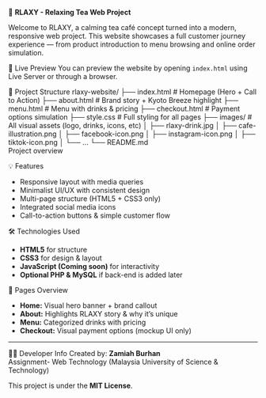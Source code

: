 🌿 **RLAXY - Relaxing Tea Web Project**

Welcome to RLAXY, a calming tea café concept turned into a modern, responsive web project. This website showcases a full customer journey experience — from product introduction to menu browsing and online order simulation.

🔗 Live Preview
You can preview the website by opening `index.html` using Live Server or through a browser.

📁 Project Structure
rlaxy-website/
├── index.html             # Homepage (Hero + Call to Action)
├── about.html             # Brand story + Kyoto Breeze highlight
├── menu.html              # Menu with drinks & pricing
├── checkout.html          # Payment options simulation
├── style.css              # Full styling for all pages
├── images/                # All visual assets (logo, drinks, icons, etc)
│   ├── rlaxy-drink.jpg
│   ├── cafe-illustration.png
│   ├── facebook-icon.png
│   ├── instagram-icon.png
│   ├── tiktok-icon.png
│   └── ...
└── README.md              
    Project overview

💡 Features
- Responsive layout with media queries
- Minimalist UI/UX with consistent design
- Multi-page structure (HTML5 + CSS3 only)
- Integrated social media icons
- Call-to-action buttons & simple customer flow

🛠 Technologies Used
- **HTML5** for structure
- **CSS3** for design & layout
- **JavaScript (Coming soon)** for interactivity
- **Optional PHP & MySQL** if back-end is added later

📌 Pages Overview
- **Home:** Visual hero banner + brand callout
- **About:** Highlights RLAXY story & why it’s unique
- **Menu:** Categorized drinks with pricing
- **Checkout:** Visual payment options (mockup UI only)

---

👩‍💻 Developer Info
Created by: **Zamiah Burhan**  
Assignment- Web Technology (Malaysia University of Science & Technology)

This project is under the **MIT License**.

